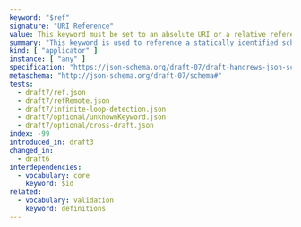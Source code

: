 ```yaml
---
keyword: "$ref"
signature: "URI Reference"
value: This keyword must be set to an absolute URI or a relative reference as defined by [RFC 3986](https://www.rfc-editor.org/info/rfc3986), where its fragment (if any) can consist of a JSON Pointer as defined by [RFC 6901](https://datatracker.ietf.org/doc/html/rfc6901)
summary: "This keyword is used to reference a statically identified schema."
kind: [ "applicator" ]
instance: [ "any" ]
specification: "https://json-schema.org/draft-07/draft-handrews-json-schema-01#rfc.section.8.3"
metaschema: "http://json-schema.org/draft-07/schema#"
tests:
  - draft7/ref.json
  - draft7/refRemote.json
  - draft7/infinite-loop-detection.json
  - draft7/optional/unknownKeyword.json
  - draft7/optional/cross-draft.json
index: -99
introduced_in: draft3
changed_in:
  - draft6
interdependencies:
  - vocabulary: core
    keyword: $id
related:
  - vocabulary: validation
    keyword: definitions
---
```

